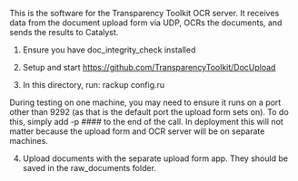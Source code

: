 This is the software for the Transparency Toolkit OCR server. It receives data
from the document upload form via UDP, OCRs the documents, and sends the
results to Catalyst. 

1. Ensure you have doc_integrity_check installed

2. Setup and start https://github.com/TransparencyToolkit/DocUpload

3. In this directory, run: rackup config.ru

During testing on one machine, you may need to ensure it runs on a port other
than 9292 (as that is the default port the upload form sets on). To do this,
simply add -p #### to the end of the call. In deployment this will not matter
because the upload form and OCR server will be on separate machines.

4. Upload documents with the separate upload form app. They should be saved in
the raw_documents folder.

